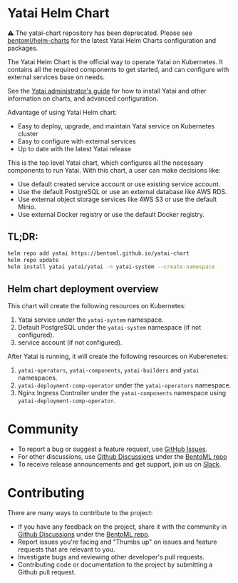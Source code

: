 # Yatai Helm Chart

⚠️ The yatai-chart repository has been deprecated. Please see [bentoml/helm-charts](https://github.com/bentoml/helm-charts) for the latest Yatai Helm Charts configuration and packages.

The Yatai Helm Chart is the official way to operate Yatai on Kubernetes. It contains all the required components to get started, and can configure with external services base on needs.

See the [Yatai administrator's guide](https://github.com/bentoml/Yatai/blob/main/docs/admin-guide.md) for how to install Yatai and other information on charts, and advanced configuration.

Advantage of using Yatai Helm chart:

* Easy to deploy, upgrade, and maintain Yatai service on Kubernetes cluster
* Easy to configure with external services
* Up to date with the latest Yatai release

This is the top level Yatai chart, which configures all the necessary components to run Yatai. With this chart, a user can make decisions like:

* Use default created service account or use existing service account.
* Use the default PostgreSQL or use an external database like AWS RDS.
* Use external object storage services like AWS S3 or use the default Minio.
* Use external Docker registry or use the default Docker registry.


## TL;DR:

```bash
helm repo add yatai https://bentoml.github.io/yatai-chart
helm repo update
helm install yatai yatai/yatai -n yatai-system --create-namespace
```

## Helm chart deployment overview

This chart will create the following resources on Kubernetes:
1. Yatai service under the `yatai-system` namespace.
2. Default PostgreSQL under the `yatai-system` namespace (if not configured).
3. service account (if not configured).

After Yatai is running, it will create the following resources on Kuberenetes:
1. `yatai-operators`, `yatai-components`, `yatai-builders` and `yatai` namespaces.
2. `yatai-deployment-comp-operator` under the `yatai-operators` namespace.
3. Nginx Ingress Controller under the `yatai-components` namespace using `yatai-deployment-comp-operator`.

# Community

- To report a bug or suggest a feature request, use [GitHub Issues](https://github.com/bentoml/yatai-chart/issues/new/choose).
- For other discussions, use [Github Discussions](https://github.com/bentoml/BentoML/discussions) under the [BentoML repo](https://github.com/bentoml/BentoML/)
- To receive release announcements and get support, join us on [Slack](https://join.slack.com/t/bentoml/shared_invite/enQtNjcyMTY3MjE4NTgzLTU3ZDc1MWM5MzQxMWQxMzJiNTc1MTJmMzYzMTYwMjQ0OGEwNDFmZDkzYWQxNzgxYWNhNjAxZjk4MzI4OGY1Yjg).


# Contributing

There are many ways to contribute to the project:

- If you have any feedback on the project, share it with the community in [Github Discussions](https://github.com/bentoml/BentoML/discussions) under the [BentoML repo](https://github.com/bentoml/BentoML/).
- Report issues you're facing and "Thumbs up" on issues and feature requests that are relevant to you.
- Investigate bugs and reviewing other developer's pull requests.
- Contributing code or documentation to the project by submitting a Github pull request.
